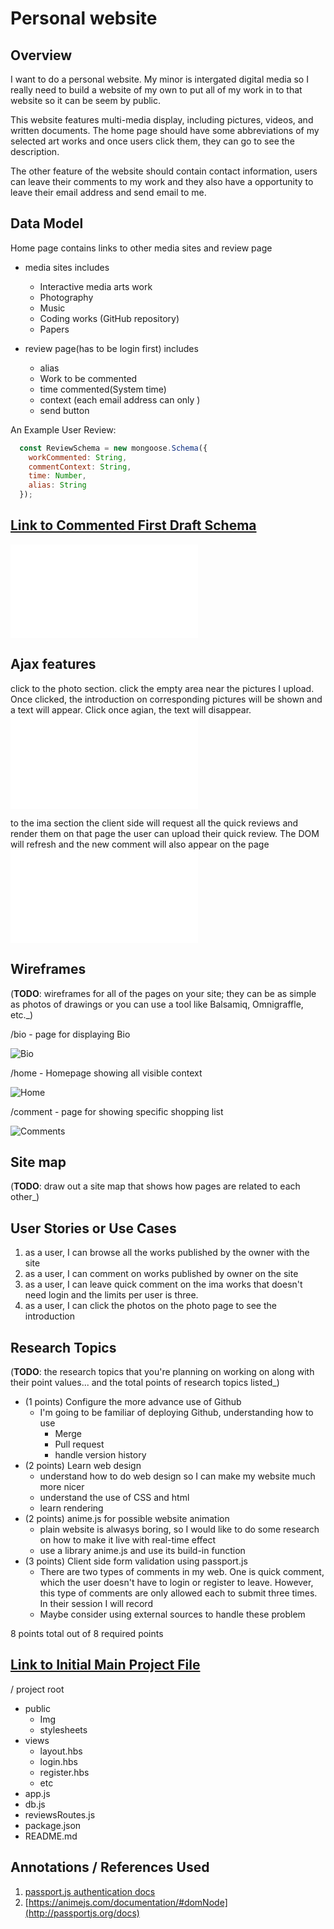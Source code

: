 # Personal website

## Overview

I want to do a personal website. My minor is intergated digital media so I really need to build a website of my own to put all of my work in to that website so it can be seem by public. 

This website features multi-media display, including pictures, videos, and written documents. The home page should have some abbreviations of my selected art works and once users click them, they can go to see the description. 

The other feature of the website should contain contact information, users can leave their comments to my work and they also have a opportunity to leave their email address and send email to me.


## Data Model

Home page contains links to other media sites and review page

* media sites includes 
  * Interactive media arts work
  * Photography
  * Music
  * Coding works (GitHub repository)
  * Papers

* review page(has to be login first) includes
  * alias
  * Work to be commented
  * time commented(System time)
  * context (each email address can only )
  * send button


An Example User Review:

```javascript
  const ReviewSchema = new mongoose.Schema({
    workCommented: String,
    commentContext: String,
    time: Number,
    alias: String
  });
```



## [Link to Commented First Draft Schema](db.js) 

![Link](./db.js)


## Ajax features
click to the photo section.
click the empty area near the pictures I upload.
Once clicked, the introduction on corresponding pictures will be shown and a text 
will appear.
Click once agian, the text will disappear.
![Link](./public/javascripts/photos.js)

to the ima section
the client side will request all the quick reviews and render them on that page
the user can upload their quick review. The DOM will refresh and the new comment will also appear on the page
![Link](./public/javascripts/ima.js)

## Wireframes

(__TODO__: wireframes for all of the pages on your site; they can be as simple as photos of drawings or you can use a tool like Balsamiq, Omnigraffle, etc._)

/bio - page for displaying Bio

![Bio](./public/img/WebDesign/Bio.png)

/home - Homepage showing all visible context

![Home](./public/img/WebDesign/Homepage.png)

/comment - page for showing specific shopping list

![Comments](./public/img/WebDesign/Comments.png)

## Site map

(__TODO__: draw out a site map that shows how pages are related to each other_)

## User Stories or Use Cases

1. as a user, I can browse all the works published by the owner with the site
2. as a user, I can comment on works published by owner on the site
3. as a user, I can leave quick comment on the ima works that doesn't need login and the limits per user is three.
4. as a user, I can click the photos on the photo page to see the introduction

## Research Topics

(__TODO__: the research topics that you're planning on working on along with their point values... and the total points of research topics listed_)

* (1 points) Configure the more advance use of Github
  * I'm going to be familiar of deploying Github, understanding how to use
    * Merge
    * Pull request
    * handle version history
* (2 points) Learn web design
  * understand how to do web design so I can make my website much more nicer
  * understand the use of CSS and html
  * learn rendering
* (2 points) anime.js for possible website animation
  * plain website is alwasys boring, so I would like to do some research on how to make it live with real-time effect
  * use a library anime.js and use its build-in function
* (3 points) Client side form validation using passport.js
  * There are two types of comments in my web. One is quick comment, which the user doesn't have to login or register to leave. However, this type of comments are only allowed each to submit three times. In their session I will record
  * Maybe consider using external sources to handle these problem

8 points total out of 8 required points 


## [Link to Initial Main Project File](app.js) 

/ project root
* public
  * Img
  * stylesheets
* views
  * layout.hbs
  * login.hbs
  * register.hbs
  * etc
* app.js
* db.js
* reviewsRoutes.js
* package.json
* README.md

## Annotations / References Used

1. [passport.js authentication docs](http://passportjs.org/docs) 
2.  [https://animejs.com/documentation/#domNode](http://passportjs.org/docs) 

